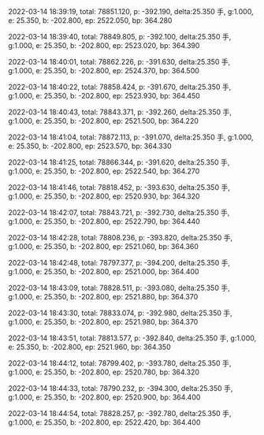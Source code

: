 2022-03-14 18:39:19, total: 78851.120, p: -392.190, delta:25.350 手, g:1.000, e: 25.350, b: -202.800, ep: 2522.050, bp: 364.280

2022-03-14 18:39:40, total: 78849.805, p: -392.100, delta:25.350 手, g:1.000, e: 25.350, b: -202.800, ep: 2523.020, bp: 364.390

2022-03-14 18:40:01, total: 78862.226, p: -391.630, delta:25.350 手, g:1.000, e: 25.350, b: -202.800, ep: 2524.370, bp: 364.500

2022-03-14 18:40:22, total: 78858.424, p: -391.670, delta:25.350 手, g:1.000, e: 25.350, b: -202.800, ep: 2523.930, bp: 364.450

2022-03-14 18:40:43, total: 78843.371, p: -392.260, delta:25.350 手, g:1.000, e: 25.350, b: -202.800, ep: 2521.500, bp: 364.220

2022-03-14 18:41:04, total: 78872.113, p: -391.070, delta:25.350 手, g:1.000, e: 25.350, b: -202.800, ep: 2523.570, bp: 364.330

2022-03-14 18:41:25, total: 78866.344, p: -391.620, delta:25.350 手, g:1.000, e: 25.350, b: -202.800, ep: 2522.540, bp: 364.270

2022-03-14 18:41:46, total: 78818.452, p: -393.630, delta:25.350 手, g:1.000, e: 25.350, b: -202.800, ep: 2520.930, bp: 364.320

2022-03-14 18:42:07, total: 78843.721, p: -392.730, delta:25.350 手, g:1.000, e: 25.350, b: -202.800, ep: 2522.790, bp: 364.440

2022-03-14 18:42:28, total: 78808.236, p: -393.820, delta:25.350 手, g:1.000, e: 25.350, b: -202.800, ep: 2521.060, bp: 364.360

2022-03-14 18:42:48, total: 78797.377, p: -394.200, delta:25.350 手, g:1.000, e: 25.350, b: -202.800, ep: 2521.000, bp: 364.400

2022-03-14 18:43:09, total: 78828.511, p: -393.080, delta:25.350 手, g:1.000, e: 25.350, b: -202.800, ep: 2521.880, bp: 364.370

2022-03-14 18:43:30, total: 78833.074, p: -392.980, delta:25.350 手, g:1.000, e: 25.350, b: -202.800, ep: 2521.980, bp: 364.370

2022-03-14 18:43:51, total: 78813.577, p: -392.840, delta:25.350 手, g:1.000, e: 25.350, b: -202.800, ep: 2521.960, bp: 364.350

2022-03-14 18:44:12, total: 78799.402, p: -393.780, delta:25.350 手, g:1.000, e: 25.350, b: -202.800, ep: 2520.780, bp: 364.320

2022-03-14 18:44:33, total: 78790.232, p: -394.300, delta:25.350 手, g:1.000, e: 25.350, b: -202.800, ep: 2520.900, bp: 364.400

2022-03-14 18:44:54, total: 78828.257, p: -392.780, delta:25.350 手, g:1.000, e: 25.350, b: -202.800, ep: 2522.420, bp: 364.400